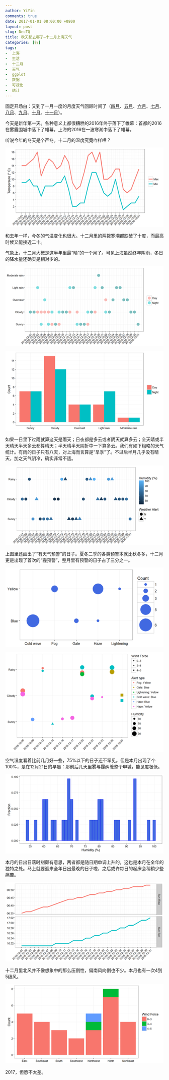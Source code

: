```yaml
---
author: YiYin
comments: true
date: 2017-01-01 08:00:00 +0800
layout: post
slug: DecTQ
title: 秋天都去哪了—十二月上海天气
categories: [行]
tags:
-  上海
-  生活
-  十二月
-  天气
-  ggplot
-  数据
-  可视化
-  统计
---
```


固定开场白：又到了一月一度的月度天气回顾时间了（<a href="http://whyhow.github.io/2016/05/01/aprtq.html">四月</a>、<a href="http://www.whyhow.io/2016/06/01/maytq.html">五月</a>、<a href="http://www.whyhow.io/2016/07/01/juntq.html">六月</a>、<a href="http://www.whyhow.io/2016/08/01/jultq.html">七月</a>、<a href="http://www.whyhow.io/2016/09/01/augtq.html">八月</a>、<a href="http://www.whyhow.io/2016/09/01/septq.html">九月</a>、<a href="http://www.whyhow.io/2016/10/01/octtq.html">十月</a>、<a href="http://www.whyhow.io/2016/11/01/novtq.html">十一月</a>）。

今天是新年第一天。各种意义上都很糟糕的2016年终于落下了帷幕：首都的2016在雾霾围城中落下了帷幕，上海的2016在一波寒潮中落下了帷幕。

听说今年的冬天是个严冬。十二月的温度究竟咋样哩？

![](/public/images/Dec/ondo.png)

和去年一样，今冬的气温变化也很大。十二月里的两拨寒潮都跌破了十度，而最高时候又能接近二十。

气象上，十二月大概是这半年里最“晴”的一个月了。可见上海虽然终年阴雨，冬日的降水量还确实是相对少的。

![](/public/images/Dec/tenkou.png)

![](/public/images/Dec/tenkou2.png)

如果一日里下过雨就算这天是雨天；日夜都是多云或者阴天就算多云；全天晴或半天晴天半天多云都算晴天；半天晴半天阴折中一下算多云。我们有如下粗略的天气统计。有雨的日子只有八天，对上海而言算是“旱季”了。不过后半月几乎没有晴天，加之天气阴冷，确实非常不适。

![](/public/images/Dec/tenkouall.png)

上图里还画出了“有天气预警”的日子。夏冬二季的各类预警本就比秋冬多，十二月更是出现了首次的“霾预警”，整月里有预警的日子占了三分之一。

![](/public/images/Dec/alert.png)

![](/public/images/Dec/alert2.png)

空气湿度看着比前几月好一些，75%以下的日子还不罕见。但是本月出现了个100%，是在12月21日的早晨：那前后几天里雾与霾纠缠整个申城，能见度极低。

![](/public/images/Dec/humi.png)

本月的日出日落时刻颇有意思，两者都是随日期单调上升的，这也是本月在全年的独特之处。马上就要迎来全年日出最晚的日子啦，之后或许每日的起床会稍稍少些痛苦。

![](/public/images/Dec/taiyo.png)

十二月里北风并不像想象中的那么压倒性，偏南风向倒也不少。本月也有一次4到5级风。

![](/public/images/Dec/wind.png)

2017，但愿不太差。